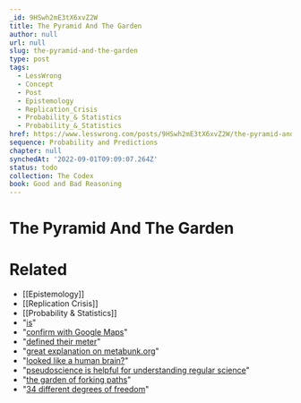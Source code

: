 ```yaml
---
_id: 9HSwh2mE3tX6xvZ2W
title: The Pyramid And The Garden
author: null
url: null
slug: the-pyramid-and-the-garden
type: post
tags:
  - LessWrong
  - Concept
  - Post
  - Epistemology
  - Replication_Crisis
  - Probability_& Statistics
  - Probability_&_Statistics
href: https://www.lesswrong.com/posts/9HSwh2mE3tX6xvZ2W/the-pyramid-and-the-garden
sequence: Probability and Predictions
chapter: null
synchedAt: '2022-09-01T09:09:07.264Z'
status: todo
collection: The Codex
book: Good and Bad Reasoning
---
```


# The Pyramid And The Garden


# Related

- [[Epistemology]]
- [[Replication Crisis]]
- [[Probability & Statistics]]
- "[is](https://en.wikipedia.org/wiki/Speed_of_light)"
- "[confirm with Google Maps](https://www.google.com/maps/place/29%C2%B058'45.3%22N+31%C2%B008'03.4%22E/@29.9792458,31.1337408,19z/data=!3m1!4b1!4m5!3m4!1s0x0:0x0!8m2!3d29.9792458!4d31.134288)"
- "[defined their meter](https://en.wikipedia.org/wiki/Metre#History_of_definition)"
- "[great explanation on metabunk.org](https://www.metabunk.org/debunked-the-great-pyramid-of-giza-and-the-speed-of-light.t2154/)"
- "[looked like a human brain?](https://blogs.scientificamerican.com/guest-blog/michelangelos-secret-message-in-the-sistine-chapel-a-juxtaposition-of-god-and-the-human-brain/)"
- "[pseudoscience is helpful for understanding regular science](http://slatestarcodex.com/2014/04/28/the-control-group-is-out-of-control/)"
- "[the garden of forking paths](http://www.stat.columbia.edu/~gelman/research/unpublished/p_hacking.pdf)"
- "[34 different degrees of freedom](http://journal.frontiersin.org/article/10.3389/fpsyg.2016.01832/abstract)"